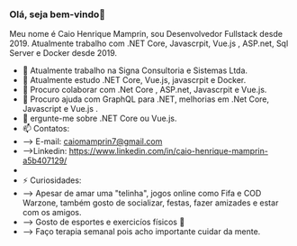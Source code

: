 ### Olá, seja bem-vindo👋

<!--
**caiomamprin/caiomamprin** is a ✨ _special_ ✨ repository because its `README.md` (this file) appears on your GitHub profile. 
-->

Meu nome é Caio Henrique Mamprin, sou Desenvolvedor Fullstack desde 2019. Atualmente trabalho com .NET Core, Javascrpit, Vue.js , ASP.net, Sql Server e Docker desde 2019.

- 🔭 Atualmente trabalho na Signa Consultoria e Sistemas Ltda.
- 🌱 Atualmente estudo .NET Core, Vue.js, javascrpit e Docker.
- 👯 Procuro colaborar com .Net Core , ASP.net, Javascrpit e Vue.js. 
- 🤔 Procuro ajuda com GraphQL para .NET, melhorias em .Net Core, Javascript e Vue.js .
- 💬 ergunte-me sobre .NET Core ou Vue.js.
- 📫 Contatos:
-  --> E-mail: caiomamprin7@gmail.com
-  -->Linkedin: https://www.linkedin.com/in/caio-henrique-mamprin-a5b407129/
- 
- ⚡ Curiosidades: 
- --> Apesar de amar uma "telinha", jogos online como Fifa e COD Warzone, também gosto de socializar, festas, fazer amizades e estar com os amigos.
- --> Gosto de esportes e exercicíos físicos :muscle:
- --> Faço terapia semanal pois acho importante cuidar da mente.

